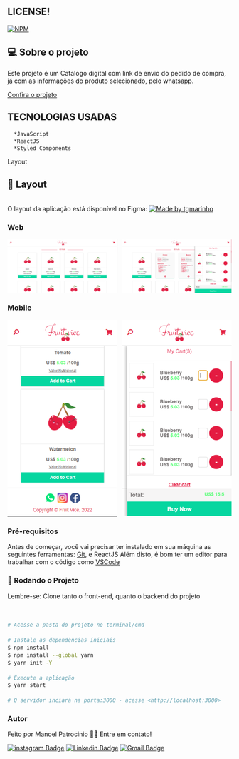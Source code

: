 

## LICENSE!

[![NPM](https://img.shields.io/npm/l/react)](https://github.com/ManoelPatrocinio/fruityvice-frontend/edit/mainLICENSE)

## 💻 Sobre o projeto

Este projeto é um Catalogo digital com link de envio do pedido de compra, já com as informações do produto selecionado, pelo whatsapp.

[Confira o projeto](https://ecatalogo-manoelpatrocinio.vercel.app/) 


## TECNOLOGIAS USADAS

      *JavaScript
      *ReactJS
      *Styled Components
      

Layout

## 🎨 Layout

</br>
O layout da aplicação está disponível no Figma:

<a href="https://www.figma.com/file/4DSzPjweJMXrOncThX3qpl/fruityvice?node-id=2%3A3">
  <img alt="Made by tgmarinho" src="https://img.shields.io/badge/Acessar%20Layout%20-Figma-%2304D361">
</a>


### Web

<p align="center" style="display: flex; align-items: flex-start; justify-content: space-between;">
<img alt="catalogo digital"  src="./src/assets/img/layoutWebHome.PNG" width="49%" >
<img alt="catalogo digital"  src="./src/assets/img/layoutWebHome2.PNG" width="49%">
</p>

### Mobile

<p align="center"  style="display: flex; align-items: flex-start; justify-content: space-between;">
 <img alt="catalogo digital"  src="./src/assets/img/layoutMobileHome.PNG" width="49%" >
<img alt="catalogo digital"  src="./src/assets/img/layoutMobileHome2.PNG" width="49%" >
</p>

### Pré-requisitos

Antes de começar, você vai precisar ter instalado em sua máquina as seguintes ferramentas:
[Git](https://git-scm.com), e ReactJS
Além disto, é bom ter um editor para trabalhar com o código como [VSCode](https://code.visualstudio.com/)

### 🎲 Rodando o Projeto

Lembre-se: Clone tanto o front-end, quanto o backend do projeto

```bash


# Acesse a pasta do projeto no terminal/cmd

# Instale as dependências iniciais
$ npm install
$ npm install --global yarn
$ yarn init -Y

# Execute a aplicação
$ yarn start

# O servidor inciará na porta:3000 - acesse <http://localhost:3000>


```

### Autor

Feito por  Manoel Patrocinio 👋🏽 Entre em contato!

[![instagram Badge](https://img.shields.io/badge/Instagram-E4405F?style=flat-square&logo=instagram&logoColor=white=https://www.instagram.com/patrocinioiii/)](https://www.instagram.com/patrocinioiii/) [![Linkedin Badge](https://img.shields.io/badge/-Manoel-blue?style=flat-square&logo=Linkedin&logoColor=white&link=https://linkedin.com/in/manoel-patrocinio-1b342b203/)](https://linkedin.com/in/manoel-patrocinio-1b342b203)
[![Gmail Badge](https://img.shields.io/badge/-manoelpatrocinio99@gmail.com-c14438?style=flat-square&logo=Gmail&logoColor=white&link=mailto:manoelpatrocinio99@gmail.com)](mailto:manoelpatrocinio99@gmail.com)
